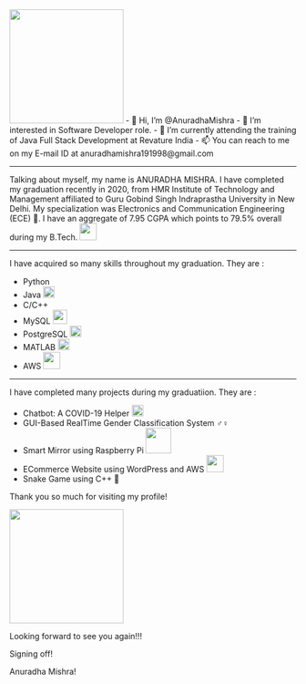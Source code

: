    <img src="https://media.tenor.com/images/2523a45ae3016ce43021d5802e615101/tenor.gif" width="200px">
- 👋 Hi, I’m @AnuradhaMishra
- 👀 I’m interested in Software Developer role.
- 🌱 I’m currently attending the training of Java Full Stack Development at Revature India
- 📫 You can reach to me on my E-mail ID at anuradhamishra191998@gmail.com

---

Talking about myself, my name is ANURADHA MISHRA.
I have completed my graduation recently in 2020, from HMR Institute of Technology and Management affiliated to Guru Gobind Singh Indraprastha University in New Delhi.
My specialization was Electronics and Communication Engineering (ECE) &#128241;. I have an aggregate of 7.95 CGPA which points to 79.5% overall during my B.Tech.
<img src="https://media.tenor.com/images/37de127c76110e949f54257742b322a7/tenor.gif" width="30px">

---

I have acquired so many skills throughout my graduation. They are :
- Python <img src="https://engineering.fb.com/wp-content/uploads/2016/05/2000px-Python-logo-notext.svg_.png" width="15px">
- Java <img src="https://cdn.app.compendium.com/uploads/user/e7c690e8-6ff9-102a-ac6d-e4aebca50425/ed5569e8-c0dd-458c-8450-cde6300093bd/File/a5023b0f0fb67f59176a0499af9021ed/java_horz_clr.png" width="20px">
- C/C++ <img src="https://upload.wikimedia.org/wikipedia/commons/thumb/1/18/ISO_C%2B%2B_Logo.svg/1200px-ISO_C%2B%2B_Logo.svg.png" width="15px">
- MySQL <img src="https://d1.awsstatic.com/asset-repository/products/amazon-rds/1024px-MySQL.ff87215b43fd7292af172e2a5d9b844217262571.png" width="25px">
- PostgreSQL <img src="https://upload.wikimedia.org/wikipedia/commons/thumb/2/29/Postgresql_elephant.svg/1200px-Postgresql_elephant.svg.png" width="20px">
- MATLAB <img src="https://upload.wikimedia.org/wikipedia/commons/thumb/2/21/Matlab_Logo.png/667px-Matlab_Logo.png" width="20px">
- AWS <img src="https://thetechportal.com/wp-content/uploads/2019/12/aws-logo.png" width="30px">

---

I have completed many projects during my graduatiion. They are :
- Chatbot: A COVID-19 Helper <img src="https://media.tenor.com/images/e67a4f3ccadcbf4888111ccf06166733/tenor.gif" width="20px">
- GUI-Based RealTime Gender Classification System &#9794;&#9792;
- Smart Mirror using Raspberry Pi  <img src="https://miro.medium.com/max/4800/1*8ie9uaMdschRRgAM79jpFA.png" width="45px">
- ECommerce Website using WordPress and AWS <img src="https://thetechportal.com/wp-content/uploads/2019/12/aws-logo.png" width="30px">
- Snake Game using C++ &#128013;

Thank you so much for visiting my profile!

<img src="https://media.tenor.com/images/0d5910b9e59cade013ebff217a80b10b/tenor.gif" width="200px">

Looking forward to see you again!!!

Signing off!

Anuradha Mishra!
